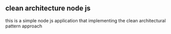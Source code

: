 ## clean architecture node js
this is a simple node js application that implementing the clean architectural pattern approach